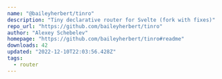 ```yaml
---
name: "@baileyherbert/tinro"
description: "Tiny declarative router for Svelte (fork with fixes)"
repo_url: "https://github.com/baileyherbert/tinro"
author: "Alexey Schebelev"
homepage: "https://github.com/baileyherbert/tinro#readme"
downloads: 42
updated: "2022-12-10T22:03:56.428Z"
tags: 
  - router
---
```

